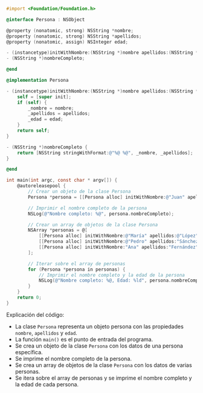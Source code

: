 ```objective-c
#import <Foundation/Foundation.h>

@interface Persona : NSObject

@property (nonatomic, strong) NSString *nombre;
@property (nonatomic, strong) NSString *apellidos;
@property (nonatomic, assign) NSInteger edad;

- (instancetype)initWithNombre:(NSString *)nombre apellidos:(NSString *)apellidos edad:(NSInteger)edad;
- (NSString *)nombreCompleto;

@end

@implementation Persona

- (instancetype)initWithNombre:(NSString *)nombre apellidos:(NSString *)apellidos edad:(NSInteger)edad {
    self = [super init];
    if (self) {
        _nombre = nombre;
        _apellidos = apellidos;
        _edad = edad;
    }
    return self;
}

- (NSString *)nombreCompleto {
    return [NSString stringWithFormat:@"%@ %@", _nombre, _apellidos];
}

@end

int main(int argc, const char * argv[]) {
    @autoreleasepool {
        // Crear un objeto de la clase Persona
        Persona *persona = [[Persona alloc] initWithNombre:@"Juan" apellidos:@"García" edad:25];

        // Imprimir el nombre completo de la persona
        NSLog(@"Nombre completo: %@", persona.nombreCompleto);

        // Crear un array de objetos de la clase Persona
        NSArray *personas = @[
            [[Persona alloc] initWithNombre:@"María" apellidos:@"López" edad:28],
            [[Persona alloc] initWithNombre:@"Pedro" apellidos:"Sánchez" edad:32],
            [[Persona alloc] initWithNombre:"Ana" apellidos:"Fernández" edad:22]
        ];

        // Iterar sobre el array de personas
        for (Persona *persona in personas) {
            // Imprimir el nombre completo y la edad de la persona
            NSLog(@"Nombre completo: %@, Edad: %ld", persona.nombreCompleto, persona.edad);
        }
    }
    return 0;
}
```

Explicación del código:

* La clase `Persona` representa un objeto persona con las propiedades `nombre`, `apellidos` y `edad`.
* La función `main()` es el punto de entrada del programa.
* Se crea un objeto de la clase `Persona` con los datos de una persona específica.
* Se imprime el nombre completo de la persona.
* Se crea un array de objetos de la clase `Persona` con los datos de varias personas.
* Se itera sobre el array de personas y se imprime el nombre completo y la edad de cada persona.